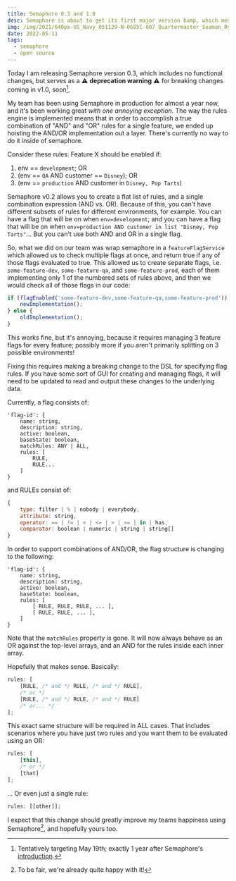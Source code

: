 ```yaml
---
title: Semaphore 0.3 and 1.0
desc: Semaphore is about to get its first major version bump, which means there's a breaking change. I wonder what it could be!
img: /img/2021/640px-US_Navy_051129-N-0685C-007_Quartermaster_Seaman_Ryan_Ruona_signals_with_semaphore_flags_during_a_replenishment_at_sea.jpg
date: 2022-05-11
tags:
  - semaphore
  - open source
---
```


Today I am releasing Semaphore version 0.3, which includes no functional changes, but serves as a ⚠️ **deprecation warning** ⚠️ for breaking changes coming in v1.0, soon[^1].

My team has been using Semaphore in production for almost a year now, and it's been working great _with one annoying exception_. The way the rules engine is implemented means that in order to accomplish a true combination of "AND" and "OR" rules for a single feature, we ended up hoisting the AND/OR implementation out a layer. There's currently no way to do it inside of semaphore.

Consider these rules: Feature X should be enabled if:

1. env == `development`; OR
1. (env == `QA` AND customer == `Disney`); OR
1. (env == `production` AND customer in `Disney, Pop Tarts`)

Semaphore v0.2 allows you to create a flat list of rules, and a single combination expression (AND vs. OR). Because of this, you can't have different subsets of rules for different environments, for example. You can have a flag that will be on when `env=development`; and you can have a flag that will be on when `env=production AND customer in list "Disney, Pop Tarts"`... But you can't use both AND and OR in a single flag.

So, what we did on our team was wrap semaphore in a `featureFlagService` which allowed us to check multiple flags at once, and return true if any of those flags evaluated to true. This allowed us to create separate flags, i.e. `some-feature-dev`, `some-feature-qa`, and `some-feature-prod`, each of them implementing only 1 of the numbered sets of rules above, and then we would check all of those flags in our code:

```js
if (flagEnabled('some-feature-dev,some-feature-qa,some-feature-prod')) {
	newImplementation();
} else {
	oldImplementation();
}
```

This works fine, but it's annoying, because it requires managing 3 feature flags for every feature; possibly more if you aren't primarily splitting on 3 possible environments!

Fixing this requires making a breaking change to the DSL for specifying flag rules. If you have some sort of GUI for creating and managing flags, it will need to be updated to read and output these changes to the underlying data.

Currently, a flag consists of:

```js/5-9
'flag-id': {
	name: string,
	description: string,
	active: boolean,
	baseState: boolean,
	matchRules: ANY | ALL,
	rules: [
		RULE,
		RULE...
	]
}
```

and RULEs consist of:

```js
{
	type: filter | % | nobody | everybody,
	attribute: string,
	operator: == | != | < | <= | > | >= | in | has,
	comparator: boolean | numeric | string | string[]
}
```

In order to support combinations of AND/OR, the flag structure is changing to the following:

```js/5-8
'flag-id': {
	name: string,
	description: string,
	active: boolean,
	baseState: boolean,
	rules: [
		[ RULE, RULE, RULE, ... ],
		[ RULE, RULE, ... ],
	]
}
```

Note that the `matchRules` property is gone. It will now always behave as an OR against the top-level arrays, and an AND for the rules inside each inner array.

Hopefully that makes sense. Basically:

```js
rules: [
	[RULE, /* and */ RULE, /* and */ RULE],
	/* or */
	[RULE, /* and */ RULE, /* and */ RULE]
	/* or... */
];
```

This exact same structure will be required in ALL cases. That includes scenarios where you have just two rules and you want them to be evaluated using an OR:

```js
rules: [
	[this],
	/* or */
	[that]
];
```

... Or even just a single rule:

```js
rules: [[other]];
```

I expect that this change should greatly improve my teams happiness using Semaphore[^2], and hopefully yours too.

[^1]: Tentatively targeting May 19th; exactly 1 year after Semaphore's [introduction](/blog/2021/introducing-semaphore/).
[^2]: To be fair, we're already quite happy with it!
